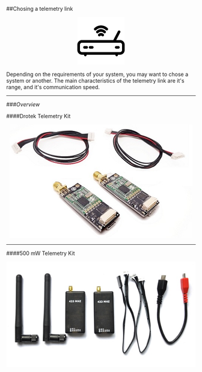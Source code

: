 ##Chosing a telemetry link

<p align="center">
  <img src="./images/icotelem.png?raw=true" alt="Ico telemetry"/>
</p>

Depending on the requirements of your system, you may want to chose a system or another. The main characteristics of the telemetry link are it's range, and it's communication speed. 


-----


###_Overview_

####Drotek Telemetry Kit

<p align="center">
  <img src="./images/drokit.jpg?raw=true" alt="Telemetry Kit Drotek"/>
</p>




-----




####500 mW Telemetry Kit

<p align="center">
  <img src="./images/chikit.jpg?raw=true" alt="Telemetry Kit 500mW"/>
</p>


